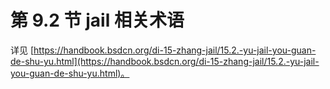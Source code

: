 # 第 9.2 节 jail 相关术语

详见 [https://handbook.bsdcn.org/di-15-zhang-jail/15.2.-yu-jail-you-guan-de-shu-yu.html](https://handbook.bsdcn.org/di-15-zhang-jail/15.2.-yu-jail-you-guan-de-shu-yu.html)。
